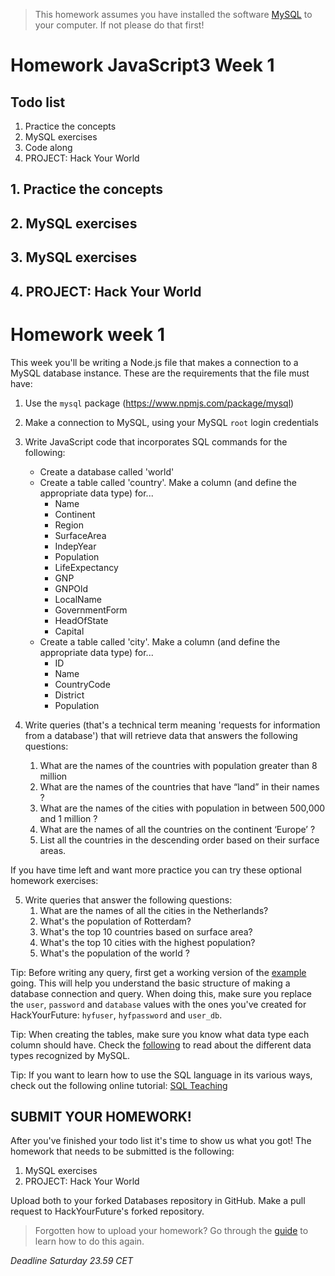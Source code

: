 > This homework assumes you have installed the software [MySQL](https://dev.mysql.com/downloads/installer/) to your computer. If not please do that first!

# Homework JavaScript3 Week 1

## **Todo list**

1. Practice the concepts
2. MySQL exercises
3. Code along
4. PROJECT: Hack Your World

## 1. **Practice the concepts**

## 2. **MySQL exercises**

## 3. **MySQL exercises**

## 4. **PROJECT: Hack Your World**

# Homework week 1

This week you'll be writing a Node.js file that makes a connection to a MySQL database instance. These are the requirements that the file must have:

1. Use the `mysql` package (https://www.npmjs.com/package/mysql)
2. Make a connection to MySQL, using your MySQL `root` login credentials
3. Write JavaScript code that incorporates SQL commands for the following:

   - Create a database called 'world'
   - Create a table called 'country'. Make a column (and define the appropriate data type) for...
     - Name
     - Continent
     - Region
     - SurfaceArea
     - IndepYear
     - Population
     - LifeExpectancy
     - GNP
     - GNPOld
     - LocalName
     - GovernmentForm
     - HeadOfState
     - Capital
   - Create a table called 'city'. Make a column (and define the appropriate data type) for...
     - ID
     - Name
     - CountryCode
     - District
     - Population

4. Write queries (that's a technical term meaning 'requests for information from a database') that will retrieve data that answers the following questions:
   1. What are the names of the countries with population greater than 8 million
   2. What are the names of the countries that have “land” in their names ?
   3. What are the names of the cities with population in between 500,000 and 1 million ?
   4. What are the names of all the countries on the continent ‘Europe’ ?
   5. List all the countries in the descending order based on their surface areas.

If you have time left and want more practice you can try these optional homework exercises:

5. Write queries that answer the following questions:
   1. What are the names of all the cities in the Netherlands?
   2. What's the population of Rotterdam?
   3. What's the top 10 countries based on surface area?
   4. What's the top 10 cities with the highest population?
   5. What's the population of the world ?

Tip: Before writing any query, first get a working version of the [example](https://www.npmjs.com/package/mysql#introduction) going. This will help you understand the basic structure of making a database connection and query. When doing this, make sure you replace the `user`, `password` and `database` values with the ones you've created for HackYourFuture: `hyfuser`, `hyfpassword` and `user_db`.

Tip: When creating the tables, make sure you know what data type each column should have. Check the [following](https://dzone.com/articles/mysql-data-types-an-overview-of-the-data-types-in) to read about the different data types recognized by MySQL.

Tip: If you want to learn how to use the SQL language in its various ways, check out the following online tutorial: [SQL Teaching](https://www.sqlteaching.com/)

## **SUBMIT YOUR HOMEWORK!**

After you've finished your todo list it's time to show us what you got! The homework that needs to be submitted is the following:

1. MySQL exercises
2. PROJECT: Hack Your World

Upload both to your forked Databases repository in GitHub. Make a pull request to HackYourFuture's forked repository.

> Forgotten how to upload your homework? Go through the [guide](../hand-in-homework-guide.md) to learn how to do this again.

_Deadline Saturday 23.59 CET_
